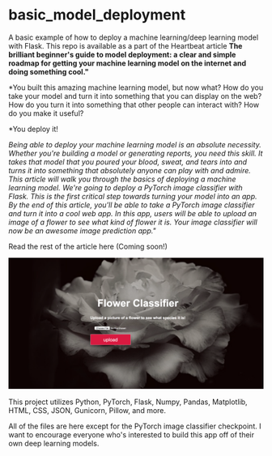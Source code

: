 # basic_model_deployment
A basic example of how to deploy a machine learning/deep learning model with Flask. This repo is available as a part of the Heartbeat article **The brilliant beginner's guide to model deployment: a clear and simple roadmap for getting your machine learning model on the internet and doing something cool."** 

*You built this amazing machine learning model, but now what?
How do you take your model and turn it into something that you can display on the web? How do you turn it into something that other people can interact with? How do you make it useful?

*You deploy it!

*Being able to deploy your machine learning model is an absolute necessity. Whether you're building a model or generating reports, you need this skill.  It takes that model that you poured your blood, sweat, and tears into and turns it into something that absolutely anyone can play with and admire.
This article will walk you through the basics of deploying a machine learning model. We're going to deploy a PyTorch image classifier with Flask. This is the first critical step towards turning your model into an app. 
By the end of this article, you'll be able to take a PyTorch image classifier and turn it into a cool web app. In this app, users will be able to upload an image of a flower to see what kind of flower it is. Your image classifier will now be an awesome image prediction app."*

Read the rest of the article here (Coming soon!)


![flask_classifier_final.png](flask_classifier_final.png)


This project utilizes Python, PyTorch, Flask, Numpy, Pandas, Matplotlib, HTML, CSS, JSON, Gunicorn, Pillow, and more.

All of the files are here except for the PyTorch image classifier checkpoint. I want to encourage everyone who's interested to build this app off of their own deep learning models.
